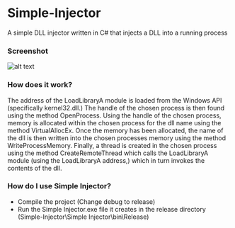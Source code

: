 # Simple-Injector
A simple DLL injector written in C# that injects a DLL into a running process

### Screenshot
![alt text](https://i.imgur.com/7pPS763.png)

### How does it work?
The address of the LoadLibraryA module is loaded from the Windows API (specifically kernel32.dll.) The handle of the chosen process is then found using the method OpenProcess. Using the handle of the chosen process, memory is allocated within the chosen process for the dll name using the method VirtualAllocEx. Once the memory has been allocated, the name of the dll is then written into the chosen processes memory using the method WriteProcessMemory. Finally, a thread is created in the chosen process using the method CreateRemoteThread which calls the LoadLibraryA module (using the LoadLibraryA address,) which in turn invokes the contents of the dll.

### How do I use Simple Injector?
* Compile the project (Change debug to release)
* Run the Simple Injector.exe file it creates in the release directory (Simple-Injector\Simple Injector\bin\Release)
